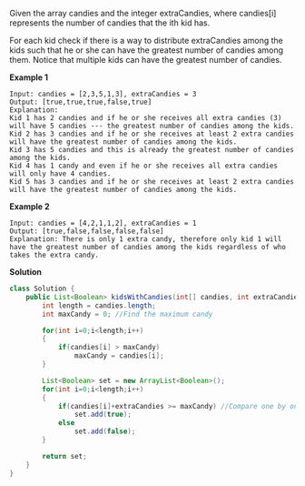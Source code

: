 Given the array candies and the integer extraCandies, where candies[i] represents the number of candies that the ith kid has.

For each kid check if there is a way to distribute extraCandies among the kids such that he or she can have the greatest number of candies among them. Notice that multiple kids can have the greatest number of candies.


**Example 1**
```
Input: candies = [2,3,5,1,3], extraCandies = 3
Output: [true,true,true,false,true] 
Explanation: 
Kid 1 has 2 candies and if he or she receives all extra candies (3) will have 5 candies --- the greatest number of candies among the kids. 
Kid 2 has 3 candies and if he or she receives at least 2 extra candies will have the greatest number of candies among the kids. 
Kid 3 has 5 candies and this is already the greatest number of candies among the kids. 
Kid 4 has 1 candy and even if he or she receives all extra candies will only have 4 candies. 
Kid 5 has 3 candies and if he or she receives at least 2 extra candies will have the greatest number of candies among the kids.
```


**Example 2**
```
Input: candies = [4,2,1,1,2], extraCandies = 1
Output: [true,false,false,false,false] 
Explanation: There is only 1 extra candy, therefore only kid 1 will have the greatest number of candies among the kids regardless of who takes the extra candy.
```


**Solution**

````java
class Solution {
    public List<Boolean> kidsWithCandies(int[] candies, int extraCandies) {
        int length = candies.length;
        int maxCandy = 0; //Find the maximum candy

        for(int i=0;i<length;i++)
        {
            if(candies[i] > maxCandy)
                maxCandy = candies[i];
        }

        List<Boolean> set = new ArrayList<Boolean>();
        for(int i=0;i<length;i++)
        {
            if(candies[i]+extraCandies >= maxCandy) //Compare one by one
                set.add(true);
            else
                set.add(false);
        }

        return set; 
    }
}
````

